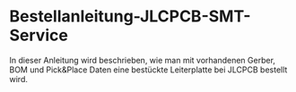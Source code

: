 # Bestellanleitung-JLCPCB-SMT-Service
In dieser Anleitung wird beschrieben, wie man mit vorhandenen Gerber, BOM und Pick&amp;Place Daten eine bestückte Leiterplatte bei JLCPCB bestellt wird.
